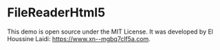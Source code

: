 # FileReaderHtml5
This demo is open source under the MIT License. 
It was developed by El Houssine Laidi: 
https://www.xn--mgbq7clf5a.com.
